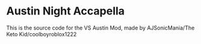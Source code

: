 # Austin Night Accapella
 This is the source code for the VS Austin Mod, made by AJSonicMania/The Keto Kid/coolboyroblox1222
